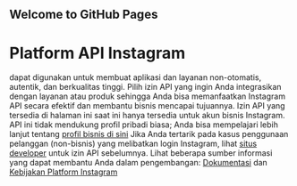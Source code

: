 ## Welcome to GitHub Pages

# Platform API Instagram 
dapat digunakan untuk membuat aplikasi dan layanan non-otomatis, autentik, dan berkualitas tinggi. Pilih izin API yang ingin Anda integrasikan dengan layanan atau produk sehingga Anda bisa memanfaatkan Instagram API secara efektif dan membantu bisnis mencapai tujuannya.
Izin API yang tersedia di halaman ini saat ini hanya tersedia untuk akun bisnis Instagram. API ini tidak mendukung profil pribadi biasa; Anda bisa mempelajari lebih lanjut tentang [profil bisnis di sini](https://www.facebook.com/business/help/897631030335607) Jika Anda tertarik pada kasus penggunaan pelanggan (non-bisnis) yang melibatkan login Instagram, lihat [situs developer](https://www.instagram.com/developer?fbclid=IwAR3BKkrk9-qt-1fPOxNVbHjnu4j6wPCqYbNvMYHJpVQUOVqSZ3ixMUKd6ps) untuk izin API sebelumnya.
Lihat beberapa sumber informasi yang dapat membantu Anda dalam pengembangan: [Dokumentasi](https://developers.facebook.com/docs/graph-api/instagram-api/) dan [Kebijakan Platform Instagram](https://www.instagram.com/about/legal/terms/api/?fbclid=IwAR3-Y45y4IQWcBZzwsTS9sVH1RUSchiDj6URA5bLNm9CHbq3YJXSnDii77k)
